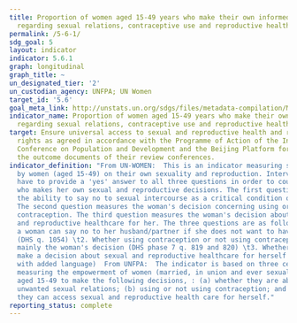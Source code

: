 ```yaml
---
title: Proportion of women aged 15-49 years who make their own informed decisions
  regarding sexual relations, contraceptive use and reproductive health care
permalink: /5-6-1/
sdg_goal: 5
layout: indicator
indicator: 5.6.1
graph: longitudinal
graph_title: ~
un_designated_tier: '2'
un_custodian_agency: UNFPA; UN Women
target_id: '5.6'
goal_meta_link: http://unstats.un.org/sdgs/files/metadata-compilation/Metadata-Goal-5.pdf
indicator_name: Proportion of women aged 15-49 years who make their own informed decisions
  regarding sexual relations, contraceptive use and reproductive health care
target: Ensure universal access to sexual and reproductive health and reproductive
  rights as agreed in accordance with the Programme of Action of the International
  Conference on Population and Development and the Beijing Platform for Action and
  the outcome documents of their review conferences.
indicator_definition: "From UN-WOMEN:  This is an indicator measuring specific decisions
  by women (aged 15-49) on their own sexuality and reproduction. Interviewees will
  have to provide a 'yes' answer to all three questions in order to count as a woman
  who makes her own sexual and reproductive decisions. The first question looks at
  the ability to say no to sexual intercourse as a critical condition of sexual autonomy.
  The second question measures the woman's decision concerning using or not using
  contraception. The third question measures the woman's decision about reaching sexual
  and reproductive healthcare for her. The three questions are as follows: \t1. Whether
  a woman can say no to her husband/partner if she does not want to have sexual intercourse
  (DHS q. 1054) \t2. Whether using contraception or not using contraception has been
  mainly the woman's decision (DHS phase 7 q. 819 and 820) \t3. Whether a woman can
  make a decision about sexual and reproductive healthcare for herself (DHS q.922
  with added language)  From UNFPA:  The indicator is based on three central elements
  measuring the empowerment of women (married, in union and ever sexually active women)
  aged 15-49 to make the following decisions, : (a) whether they are able to reject
  unwanted sexual relations; (b) using or not using contraception; and (c) whether
  they can access sexual and reproductive health care for herself."
reporting_status: complete
---
```


